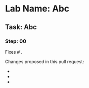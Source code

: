 # Lab Name: Abc
## Task: Abc
### Step: 00

Fixes # .

Changes proposed in this pull request:

-
-
-
